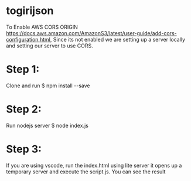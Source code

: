 # togirijson
To Enable AWS CORS ORIGIN https://docs.aws.amazon.com/AmazonS3/latest/user-guide/add-cors-configuration.html, Since its not enabled we are setting up a server locally and setting our server to use CORS.

# Step 1:

Clone and run $ npm install --save

# Step 2: 
Run nodejs server $ node index.js

# Step 3:
If you are using vscode, run the index.html using 
lite server it opens up a temporary server and execute the script.js. You can see the result
